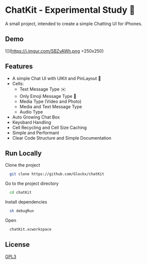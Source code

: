 # ChatKit - Experimental Study 🎏

A small project, intended to create a simple Chatting UI for iPhones.

## Demo

![](https://i.imgur.com/SBZyAWh.png =250x250)

## Features

- A simple Chat UI with UIKit and PinLayout 📱
- Cells:
  - Text Message Type ✉️
  - Only Emoji Message Type 💌
  - Media Type (Video and Photo)
  - Media and Text Message Type
  - Audio Type
- Auto Growing Chat Box
- Keyobard Handling
- Cell Recycling and Cell Size Caching
- Simple and Performant
- Clear Code Structure and Simple Documentation

## Run Locally

Clone the project

```bash
  git clone https://github.com/Glockx/chatKit
```

Go to the project directory

```bash
  cd chatKit
```

Install dependencies

```bash
  sh debugRun
```

Open

```bash
  chatKit.xcworkspace
```

## License

[GPL3](https://www.gnu.org/licenses/gpl-3.0.en.html)
